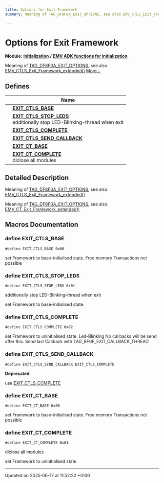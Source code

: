 ```yaml
---
title: Options for Exit Framework
summary: Meaning of TAG_DF8F0A_EXIT_OPTIONS, see also EMV_CTLS_Exit_Framework_extended()

---
```


# Options for Exit Framework

**Module:** **[Initialization](group___a_d_k___i_n_i_t_i_a_l_i_z_a_t_i_o_n.md)** **/** **[EMV ADK functions for initialization](group___f_u_n_c___i_n_i_t.md)**

Meaning of [TAG_DF8F0A_EXIT_OPTIONS](group___v_e_r_i___p_r_i_m___t_a_g_s__3_b_y_t_e.md#define-tag-df8f0a-exit-options), see also [EMV_CTLS_Exit_Framework_extended()](group___f_u_n_c___i_n_i_t.md#function-emv-ctls-exit-framework-extended) [More...](#detailed-description)

## Defines

|                | Name           |
| -------------- | -------------- |
|  | **[EXIT_CTLS_BASE](group___e_x_i_t___f_w___o_p_t_i_o_n_s.md#define-exit-ctls-base)**  |
|  | **[EXIT_CTLS_STOP_LEDS](group___e_x_i_t___f_w___o_p_t_i_o_n_s.md#define-exit-ctls-stop-leds)** <br>additionally stop LED-Blinking-thread when exit  |
|  | **[EXIT_CTLS_COMPLETE](group___e_x_i_t___f_w___o_p_t_i_o_n_s.md#define-exit-ctls-complete)**  |
|  | **[EXIT_CTLS_SEND_CALLBACK](group___e_x_i_t___f_w___o_p_t_i_o_n_s.md#define-exit-ctls-send-callback)**  |
|  | **[EXIT_CT_BASE](group___e_x_i_t___f_w___o_p_t_i_o_n_s.md#define-exit-ct-base)**  |
|  | **[EXIT_CT_COMPLETE](group___e_x_i_t___f_w___o_p_t_i_o_n_s.md#define-exit-ct-complete)** <br>dlclose all modules  |

## Detailed Description

Meaning of [TAG_DF8F0A_EXIT_OPTIONS](group___v_e_r_i___p_r_i_m___t_a_g_s__3_b_y_t_e.md#define-tag-df8f0a-exit-options), see also [EMV_CTLS_Exit_Framework_extended()](group___f_u_n_c___i_n_i_t.md#function-emv-ctls-exit-framework-extended)

Meaning of [TAG_DF8F0A_EXIT_OPTIONS](group___v_e_r_i___p_r_i_m___t_a_g_s__3_b_y_t_e.md#define-tag-df8f0a-exit-options), see also [EMV_CT_Exit_Framework_extended()](group___f_u_n_c___i_n_i_t.md#function-emv-ct-exit-framework-extended)




## Macros Documentation

### define EXIT_CTLS_BASE

```
#define EXIT_CTLS_BASE 0x00
```


set Framework to base-initialised state. Free memory Transactions not possible 


### define EXIT_CTLS_STOP_LEDS

```
#define EXIT_CTLS_STOP_LEDS 0x01
```

additionally stop LED-Blinking-thread when exit 

set Framework to base-initialised state. 


### define EXIT_CTLS_COMPLETE

```
#define EXIT_CTLS_COMPLETE 0x02
```


set Framework to uninitialised state. Led-Blinking No callbacks will be send after this. Send last Callback with TAG_BF0F_EXIT_CALLBACK_THREAD 


### define EXIT_CTLS_SEND_CALLBACK

```
#define EXIT_CTLS_SEND_CALLBACK EXIT_CTLS_COMPLETE
```


**Deprecated**: 

use [EXIT_CTLS_COMPLETE](group___e_x_i_t___f_w___o_p_t_i_o_n_s.md#define-exit-ctls-complete)

### define EXIT_CT_BASE

```
#define EXIT_CT_BASE 0x00
```


set Framework to base-initialised state. Free memory Transactions not possible 


### define EXIT_CT_COMPLETE

```
#define EXIT_CT_COMPLETE 0x01
```

dlclose all modules 

set Framework to uninitialised state. 




-------------------------------

Updated on 2025-06-17 at 11:52:22 +0100